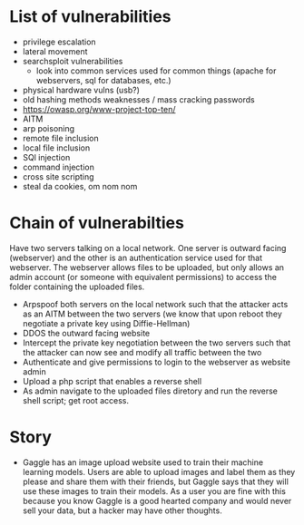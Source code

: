 # List of vulnerabilities
- privilege escalation
- lateral movement
- searchsploit vulnerabilities
    - look into common services used for common things (apache for webservers, sql for databases, etc.)
- physical hardware vulns (usb?)
- old hashing methods weaknesses / mass cracking passwords
- https://owasp.org/www-project-top-ten/
- AITM
- arp poisoning
- remote file inclusion
- local file inclusion
- SQl injection
- command injection
- cross site scripting
- steal da cookies, om nom nom

# Chain of vulnerabilties
Have two servers talking on a local network. One server is outward facing (webserver) and the other is an authentication service used for that webserver. The webserver allows files to be uploaded, but only allows an admin account (or someone with equivalent permissions) to access the folder containing the uploaded files.
- Arpspoof both servers on the local network such that the attacker acts as an AITM between the two servers
(we know that upon reboot they negotiate a private key using Diffie-Hellman)
- DDOS the outward facing website
- Intercept the private key negotiation between the two servers such that the attacker can now see and modify all traffic between the two
- Authenticate and give permissions to login to the webserver as website admin
- Upload a php script that enables a reverse shell
- As admin navigate to the uploaded files diretory and run the reverse shell script; get root access.

# Story
- Gaggle has an image upload website used to train their machine learning models. Users are able to upload images and label them as they please and share them with their friends, but Gaggle says that they will use these images to train their models. As a user you are fine with this because you know Gaggle is a good hearted company and would never sell your data, but a hacker may have other thoughts.